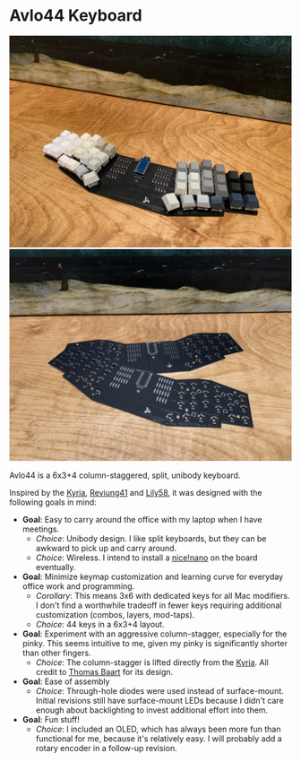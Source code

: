 # Avlo44 Keyboard

![Avlo44 Build](images/avlo44-rev0_1-build.jpeg)
![Avlo44 PCBs](images/avlo44-rev0_1-pcbs.jpeg)

Avlo44 is a 6x3+4 column-staggered, split, unibody keyboard. 

Inspired by the [Kyria](https://blog.splitkb.com/blog/introducing-the-kyria), 
[Reviung41](https://github.com/gtips/reviung) and [Lily58](https://github.com/kata0510/Lily58), it was designed with the following goals in mind:

* **Goal**: Easy to carry around the office with my laptop when I have meetings.
  * *Choice*: Unibody design. I like split keyboards, but they can be awkward to pick up and carry around.
  * *Choice*: Wireless. I intend to install a [nice!nano](https://nicekeyboards.com/nice-nano/) on the board eventually.
* **Goal**: Minimize keymap customization and learning curve for everyday office work and programming.
  * *Corollary*: This means 3x6 with dedicated keys for all Mac modifiers. I don't find a worthwhile tradeoff in fewer keys requiring additional customization (combos, layers, mod-taps).
  * *Choice*: 44 keys in a 6x3+4 layout.
* **Goal**: Experiment with an aggressive column-stagger, especially for the pinky. This seems intuitive to me, given my pinky is significantly shorter than other fingers.
  * *Choice*: The column-stagger is lifted directly from the [Kyria](https://blog.splitkb.com/blog/introducing-the-kyria). All credit to [Thomas Baart](https://thomasbaart.nl/) for its design.
* **Goal**: Ease of assembly
  * *Choice*: Through-hole diodes were used instead of surface-mount. Initial revisions still have surface-mount LEDs because I didn't care enough about backlighting to invest additional effort into them.
* **Goal**: Fun stuff!
  * *Choice*: I included an OLED, which has always been more fun than functional for me, because it's relatively easy. I will probably add a rotary encoder in a follow-up revision.
